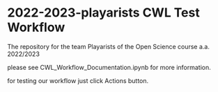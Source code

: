 # 2022-2023-playarists CWL Test Workflow
 The repository for the team Playarists of the Open Science course a.a. 2022/2023

please see CWL_Workflow_Documentation.ipynb for more information.

for testing our workflow just click Actions button.

